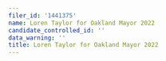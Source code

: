 ```yaml
---
filer_id: '1441375'
name: Loren Taylor for Oakland Mayor 2022
candidate_controlled_id: ''
data_warning: ''
title: Loren Taylor for Oakland Mayor 2022
---
```

